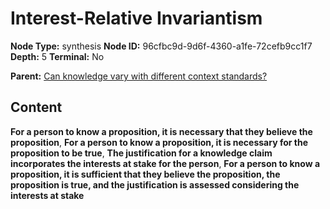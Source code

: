 # Interest-Relative Invariantism

**Node Type:** synthesis
**Node ID:** 96cfbc9d-9d6f-4360-a1fe-72cefb9cc1f7
**Depth:** 5
**Terminal:** No

**Parent:** [Can knowledge vary with different context standards?](can-knowledge-vary-with-different-context-standards-antithesis-55801c4d-6b3f-49c2-976d-3fa9bfb1d96f.md)

## Content

**For a person to know a proposition, it is necessary that they believe the proposition**, **For a person to know a proposition, it is necessary for the proposition to be true**, **The justification for a knowledge claim incorporates the interests at stake for the person**, **For a person to know a proposition, it is sufficient that they believe the proposition, the proposition is true, and the justification is assessed considering the interests at stake**
